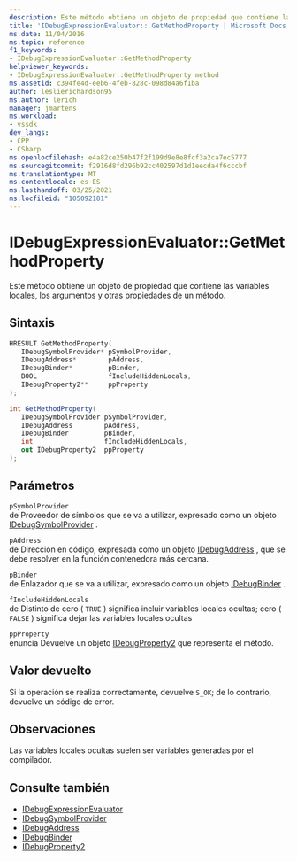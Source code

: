```yaml
---
description: Este método obtiene un objeto de propiedad que contiene las variables locales, los argumentos y otras propiedades de un método.
title: 'IDebugExpressionEvaluator:: GetMethodProperty | Microsoft Docs'
ms.date: 11/04/2016
ms.topic: reference
f1_keywords:
- IDebugExpressionEvaluator::GetMethodProperty
helpviewer_keywords:
- IDebugExpressionEvaluator::GetMethodProperty method
ms.assetid: c394fe4d-eeb6-4feb-828c-098d84a6f1ba
author: leslierichardson95
ms.author: lerich
manager: jmartens
ms.workload:
- vssdk
dev_langs:
- CPP
- CSharp
ms.openlocfilehash: e4a82ce250b47f2f199d9e8e8fcf3a2ca7ec5777
ms.sourcegitcommit: f2916d8fd296b92cc402597d1d1eecda4f6cccbf
ms.translationtype: MT
ms.contentlocale: es-ES
ms.lasthandoff: 03/25/2021
ms.locfileid: "105092181"
---
```

# <a name="idebugexpressionevaluatorgetmethodproperty"></a>IDebugExpressionEvaluator::GetMethodProperty
Este método obtiene un objeto de propiedad que contiene las variables locales, los argumentos y otras propiedades de un método.

## <a name="syntax"></a>Sintaxis

```cpp
HRESULT GetMethodProperty( 
   IDebugSymbolProvider* pSymbolProvider,
   IDebugAddress*        pAddress,
   IDebugBinder*         pBinder,
   BOOL                  fIncludeHiddenLocals,
   IDebugProperty2**     ppProperty
);
```

```csharp
int GetMethodProperty(
   IDebugSymbolProvider pSymbolProvider,
   IDebugAddress        pAddress,
   IDebugBinder         pBinder,
   int                  fIncludeHiddenLocals,
   out IDebugProperty2  ppProperty
);
```

## <a name="parameters"></a>Parámetros
`pSymbolProvider`\
de Proveedor de símbolos que se va a utilizar, expresado como un objeto [IDebugSymbolProvider](../../../extensibility/debugger/reference/idebugsymbolprovider.md) .

`pAddress`\
de Dirección en código, expresada como un objeto [IDebugAddress](../../../extensibility/debugger/reference/idebugaddress.md) , que se debe resolver en la función contenedora más cercana.

`pBinder`\
de Enlazador que se va a utilizar, expresado como un objeto [IDebugBinder](../../../extensibility/debugger/reference/idebugbinder.md) .

`fIncludeHiddenLocals`\
de Distinto de cero ( `TRUE` ) significa incluir variables locales ocultas; cero ( `FALSE` ) significa dejar las variables locales ocultas

`ppProperty`\
enuncia Devuelve un objeto [IDebugProperty2](../../../extensibility/debugger/reference/idebugproperty2.md) que representa el método.

## <a name="return-value"></a>Valor devuelto
 Si la operación se realiza correctamente, devuelve `S_OK`; de lo contrario, devuelve un código de error.

## <a name="remarks"></a>Observaciones
 Las variables locales ocultas suelen ser variables generadas por el compilador.

## <a name="see-also"></a>Consulte también
- [IDebugExpressionEvaluator](../../../extensibility/debugger/reference/idebugexpressionevaluator.md)
- [IDebugSymbolProvider](../../../extensibility/debugger/reference/idebugsymbolprovider.md)
- [IDebugAddress](../../../extensibility/debugger/reference/idebugaddress.md)
- [IDebugBinder](../../../extensibility/debugger/reference/idebugbinder.md)
- [IDebugProperty2](../../../extensibility/debugger/reference/idebugproperty2.md)

